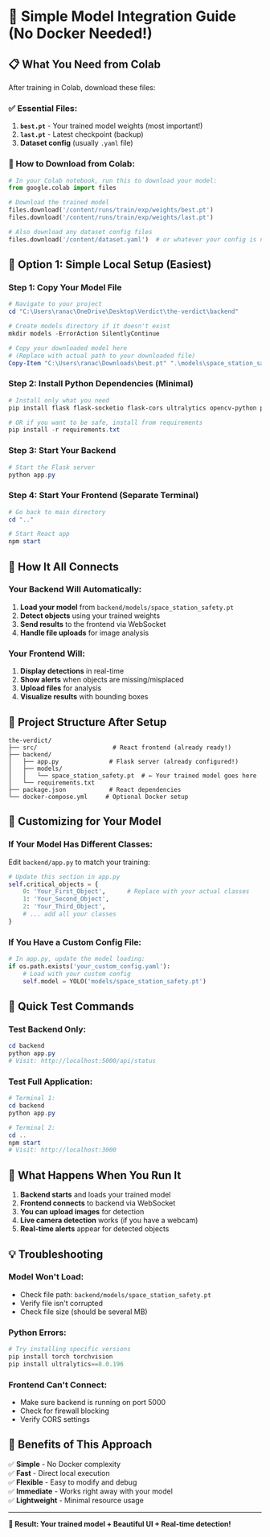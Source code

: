 # 🚀 Simple Model Integration Guide (No Docker Needed!)

## 📋 What You Need from Colab

After training in Colab, download these files:

### ✅ Essential Files:
1. **`best.pt`** - Your trained model weights (most important!)
2. **`last.pt`** - Latest checkpoint (backup)
3. **Dataset config** (usually `.yaml` file)

### 📱 How to Download from Colab:

```python
# In your Colab notebook, run this to download your model:
from google.colab import files

# Download the trained model
files.download('/content/runs/train/exp/weights/best.pt')
files.download('/content/runs/train/exp/weights/last.pt')

# Also download any dataset config files
files.download('/content/dataset.yaml')  # or whatever your config is named
```

## 🔧 Option 1: Simple Local Setup (Easiest)

### Step 1: Copy Your Model File
```powershell
# Navigate to your project
cd "C:\Users\ranac\OneDrive\Desktop\Verdict\the-verdict\backend"

# Create models directory if it doesn't exist
mkdir models -ErrorAction SilentlyContinue

# Copy your downloaded model here
# (Replace with actual path to your downloaded file)
Copy-Item "C:\Users\ranac\Downloads\best.pt" ".\models\space_station_safety.pt"
```

### Step 2: Install Python Dependencies (Minimal)
```powershell
# Install only what you need
pip install flask flask-socketio flask-cors ultralytics opencv-python pillow

# OR if you want to be safe, install from requirements
pip install -r requirements.txt
```

### Step 3: Start Your Backend
```powershell
# Start the Flask server
python app.py
```

### Step 4: Start Your Frontend (Separate Terminal)
```powershell
# Go back to main directory
cd ".."

# Start React app
npm start
```

## 🎯 How It All Connects

### Your Backend Will Automatically:
1. **Load your model** from `backend/models/space_station_safety.pt`
2. **Detect objects** using your trained weights
3. **Send results** to the frontend via WebSocket
4. **Handle file uploads** for image analysis

### Your Frontend Will:
1. **Display detections** in real-time
2. **Show alerts** when objects are missing/misplaced
3. **Upload files** for analysis
4. **Visualize results** with bounding boxes

## 📁 Project Structure After Setup

```
the-verdict/
├── src/                     # React frontend (already ready!)
├── backend/
│   ├── app.py              # Flask server (already configured!)
│   ├── models/
│   │   └── space_station_safety.pt  # ← Your trained model goes here
│   └── requirements.txt
├── package.json            # React dependencies
└── docker-compose.yml     # Optional Docker setup
```

## 🔧 Customizing for Your Model

### If Your Model Has Different Classes:

Edit `backend/app.py` to match your training:

```python
# Update this section in app.py
self.critical_objects = {
    0: 'Your_First_Object',      # Replace with your actual classes
    1: 'Your_Second_Object',
    2: 'Your_Third_Object',
    # ... add all your classes
}
```

### If You Have a Custom Config File:

```python
# In app.py, update the model loading:
if os.path.exists('your_custom_config.yaml'):
    # Load with your custom config
    self.model = YOLO('models/space_station_safety.pt')
```

## 🚀 Quick Test Commands

### Test Backend Only:
```powershell
cd backend
python app.py
# Visit: http://localhost:5000/api/status
```

### Test Full Application:
```powershell
# Terminal 1:
cd backend
python app.py

# Terminal 2:
cd ..
npm start
# Visit: http://localhost:3000
```

## 🎯 What Happens When You Run It

1. **Backend starts** and loads your trained model
2. **Frontend connects** to backend via WebSocket
3. **You can upload images** for detection
4. **Live camera detection** works (if you have a webcam)
5. **Real-time alerts** appear for detected objects

## 💡 Troubleshooting

### Model Won't Load:
- Check file path: `backend/models/space_station_safety.pt`
- Verify file isn't corrupted
- Check file size (should be several MB)

### Python Errors:
```powershell
# Try installing specific versions
pip install torch torchvision
pip install ultralytics==8.0.196
```

### Frontend Can't Connect:
- Make sure backend is running on port 5000
- Check for firewall blocking
- Verify CORS settings

## 🌟 Benefits of This Approach

✅ **Simple** - No Docker complexity  
✅ **Fast** - Direct local execution  
✅ **Flexible** - Easy to modify and debug  
✅ **Immediate** - Works right away with your model  
✅ **Lightweight** - Minimal resource usage  

---

**🎉 Result: Your trained model + Beautiful UI + Real-time detection!**